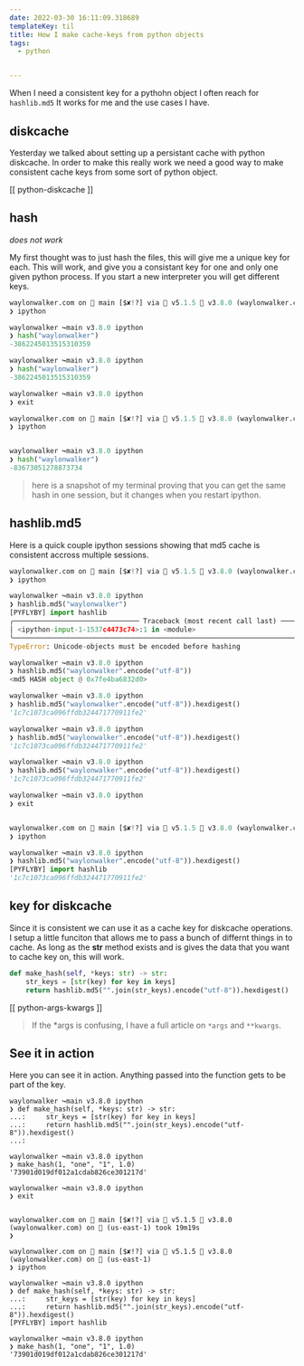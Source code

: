 ```yaml
---
date: 2022-03-30 16:11:09.318689
templateKey: til
title: How I make cache-keys from python objects
tags:
  - python


---
```


When I need a consistent key for a pythohn object I often reach for
`hashlib.md5`  It works for me and the use cases I have.

## diskcache

Yesterday we talked about setting up a persistant cache with python diskcache.
In order to make this really work we need a good way to make consistent cache
keys from some sort of python object.

[[ python-diskcache ]]

## hash

_does not work_

My first thought was to just hash the files, this will give me a unique key for
each.  This will work, and give you a consistant key for one and only one given
python process.  If you start a new interpreter you will get different keys.

```python
waylonwalker.com on  main [$✘!?] via  v5.1.5  v3.8.0 (waylonwalker.com)
❯ ipython

waylonwalker ↪main v3.8.0 ipython
❯ hash("waylonwalker")
-3862245013515310359

waylonwalker ↪main v3.8.0 ipython
❯ hash("waylonwalker")
-3862245013515310359

waylonwalker ↪main v3.8.0 ipython
❯ exit

waylonwalker.com on  main [$✘!?] via  v5.1.5  v3.8.0 (waylonwalker.com)
❯ ipython


waylonwalker ↪main v3.8.0 ipython
❯ hash("waylonwalker")
-83673051278873734

```

> here is a snapshot of my terminal proving that you can get the same hash in one session, but it changes when you restart ipython.

## hashlib.md5

Here is a quick couple ipython sessions showing that md5 cache is consistent accross multiple sessions.

```python
waylonwalker.com on  main [$✘!?] via  v5.1.5  v3.8.0 (waylonwalker.com) on  (us-east-1)
❯ ipython

waylonwalker ↪main v3.8.0 ipython
❯ hashlib.md5("waylonwalker")
[PYFLYBY] import hashlib
╭─────────────────────────────── Traceback (most recent call last) ────────────────────────────────╮
│ <ipython-input-1-1537c4473c74>:1 in <module>                                                     │
╰──────────────────────────────────────────────────────────────────────────────────────────────────╯
TypeError: Unicode-objects must be encoded before hashing

waylonwalker ↪main v3.8.0 ipython
❯ hashlib.md5("waylonwalker".encode("utf-8"))
<md5 HASH object @ 0x7fe4ba6832d0>

waylonwalker ↪main v3.8.0 ipython
❯ hashlib.md5("waylonwalker".encode("utf-8")).hexdigest()
'1c7c1073ca096ffdb324471770911fe2'

waylonwalker ↪main v3.8.0 ipython
❯ hashlib.md5("waylonwalker".encode("utf-8")).hexdigest()
'1c7c1073ca096ffdb324471770911fe2'

waylonwalker ↪main v3.8.0 ipython
❯ hashlib.md5("waylonwalker".encode("utf-8")).hexdigest()
'1c7c1073ca096ffdb324471770911fe2'

waylonwalker ↪main v3.8.0 ipython
❯ exit


waylonwalker.com on  main [$✘!?] via  v5.1.5  v3.8.0 (waylonwalker.com) on  (us-east-1) took 47s
❯ ipython

waylonwalker ↪main v3.8.0 ipython
❯ hashlib.md5("waylonwalker".encode("utf-8")).hexdigest()
[PYFLYBY] import hashlib
'1c7c1073ca096ffdb324471770911fe2'


```

## key for diskcache

Since it is consistent we can use it as a cache key for diskcache operations.
I setup a little funciton that allows me to pass a bunch of differnt things in
to cache.  As long as the __str__ method exists and is gives the data that you
want to cache key on, this will work.

```python
def make_hash(self, *keys: str) -> str:
    str_keys = [str(key) for key in keys]
    return hashlib.md5("".join(str_keys).encode("utf-8")).hexdigest()
```

[[ python-args-kwargs ]]

> If the *args is confusing, I have a full article on `*args` and `**kwargs`.

## See it in action

Here you can see it in action.  Anything passed into the function gets to be
part of the key.

```
waylonwalker ↪main v3.8.0 ipython
❯ def make_hash(self, *keys: str) -> str:
...:     str_keys = [str(key) for key in keys]
...:     return hashlib.md5("".join(str_keys).encode("utf-8")).hexdigest()
...:

waylonwalker ↪main v3.8.0 ipython
❯ make_hash(1, "one", "1", 1.0)
'73901d019df012a1cdab826ce301217d'

waylonwalker ↪main v3.8.0 ipython
❯ exit


waylonwalker.com on  main [$✘!?] via  v5.1.5  v3.8.0 (waylonwalker.com) on  (us-east-1) took 19m19s
❯

waylonwalker.com on  main [$✘!?] via  v5.1.5  v3.8.0 (waylonwalker.com) on  (us-east-1)
❯ ipython

waylonwalker ↪main v3.8.0 ipython
❯ def make_hash(self, *keys: str) -> str:
...:     str_keys = [str(key) for key in keys]
...:     return hashlib.md5("".join(str_keys).encode("utf-8")).hexdigest()
[PYFLYBY] import hashlib

waylonwalker ↪main v3.8.0 ipython
❯ make_hash(1, "one", "1", 1.0)
'73901d019df012a1cdab826ce301217d'
```
